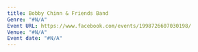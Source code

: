 ```yaml
---
title: Bobby Chinn & Friends Band
Genre: "#N/A"
Event URL: https://www.facebook.com/events/1998726607030198/
Venue: "#N/A"
Event date: "#N/A"
---
```


